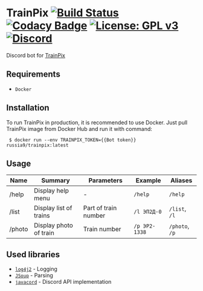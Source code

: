 # TrainPix [![Build Status](https://travis-ci.com/Russia9/TrainPix.svg?branch=master)](https://travis-ci.com/Russia9/TrainPix) [![Codacy Badge](https://api.codacy.com/project/badge/Grade/b92b741a75f641c39ab8c9e1aa9374bb)](https://www.codacy.com/manual/Russia9/TrainPix?utm_source=github.com&amp;utm_medium=referral&amp;utm_content=Russia9/TrainPix&amp;utm_campaign=Badge_Grade) [![License: GPL v3](https://img.shields.io/badge/License-GPLv3-blue.svg)](https://www.gnu.org/licenses/gpl-3.0) [![Discord](https://img.shields.io/discord/647795109013749791?label=Discord)](https://discord.gg/FDGqpaJ)
Discord bot for [TrainPix](https://trainpix.org/)

## Requirements
 - `Docker`

## Installation
To run TrainPix in production, it is recommended to use Docker.
Just pull TrainPix image from Docker Hub and run it with command:
```shell script
 $ docker run --env TRAINPIX_TOKEN={{Bot token}} russia9/trainpix:latest
```

## Usage
| Name | Summary | Parameters | Example | Aliases
| - | - | - | - | -
| /help | Display help menu | - | `/help` |  `/help`
| /list | Display list of trains | Part of train number | `/l ЭП2Д-0` |  `/list`, `/l`
| /photo | Display photo of train | Train number | `/p ЭР2-1338` |  `/photo`, `/p`

## Used libraries
 - [`log4j2`](https://github.com/apache/logging-log4j2) - Logging
 - [`JSoup`](https://jsoup.org/) - Parsing
 - [`javacord`](https://github.com/Javacord/Javacord) - Discord API implementation
 
